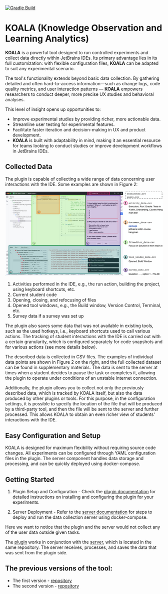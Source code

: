 [![Gradle Build](https://github.com/JetBrains-Research/tasktracker-3/actions/workflows/build.yml/badge.svg)](https://github.com/JetBrains-Research/tasktracker-3/actions/workflows/build.yml)

# KOALA (Knowledge Observation and Learning Analytics)

**KOALA** is a powerful tool designed to run controlled experiments and collect data directly within JetBrains IDEs. Its
primary advantage lies in its full customization: with flexible configuration files, **KOALA** can be adapted to suit
any experimental scenario.

The tool's functionality extends beyond basic data collection. By gathering detailed and often hard-to-access
information—such as change logs, code quality metrics, and user interaction patterns — **KOALA** empowers researchers to
conduct deeper, more precise UX studies and behavioral analyses.

This level of insight opens up opportunities to:

- Improve experimental studies by providing richer, more actionable data.
- Streamline user testing for experimental features.
- Facilitate faster iteration and decision-making in UX and product development.
- **KOALA** is built with adaptability in mind, making it an essential resource for teams looking to conduct studies or
  improve development workflows in JetBrains IDEs.

## Collected Data

The plugin is capable of collecting a wide range of data concerning user interactions with the IDE. Some examples are shown in Figure 2:

![Collected Data](images/collected-data.jpg)

1. Activities performed in the IDE, e.g., the run action, building the project, using keyboard shortcuts, etc.
2. Current student code
3. Opening, closing, and refocusing of files
4. Opened tool windows, e.g., the Build window, Version Control, Terminal, etc.
5. Survey data if a survey was set up

The plugin also saves some data that was not available in existing tools, such as the used hotkeys, i.e., keyboard shortcuts used to call various actions. The tracking of student interactions with the IDE is carried out with a certain granularity, which is configured separately for code snapshots and for various actions (see more details below).

The described data is collected in CSV files. The examples of individual data points are shown in Figure 2 on the right, and the full collected dataset can be found in supplementary materials. The data is sent to the server at times when a student decides to pause the task or completes it, allowing the plugin to operate under conditions of an unstable internet connection.

Additionally, the plugin allows you to collect not only the previously described data, which is tracked by KOALA itself, but also the data produced by other plugins or tools. For this purpose, in the configuration settings, it is possible to specify the location of the file that will be produced by a third-party tool, and then the file will be sent to the server and further processed. This allows KOALA to obtain an even richer view of students' interactions with the IDE.

## Easy Configuration and Setup

KOALA is designed for maximum flexibility without requiring source code changes. All experiments can be configured
through YAML configuration files in the plugin. The server component handles data storage and processing, and can be
quickly deployed using docker-compose.

## Getting Started

1. Plugin Setup and Configuration - Check the [plugin documentation](ij-plugin) for detailed instructions on installing
   and configuring the plugin for your experiments.

2. Server Deployment - Refer to the [server documentation](ij-server) for steps to deploy and run the data collection
   server using docker-compose.



Here we want to notice that the plugin and the server would not collect any of the user data outside given tasks.

The [plugin](ij-plugin) works in conjunction with the [server](ij-server), which is located in the same repository. The
server receives, processes, and saves the data that was sent from the plugin side.

## The previous versions of the tool:

- The first version - [repository](https://github.com/JetBrains-Research/task-tracker-plugin)
- The second version - [repository](https://github.com/samorojy/task-tracker-plugin/tree/revival)
